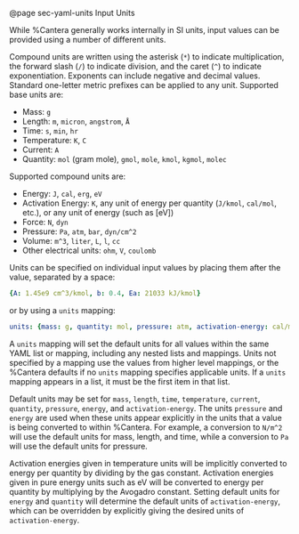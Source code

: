 
@page sec-yaml-units Input Units

While %Cantera generally works internally in SI units, input values can
be provided using a number of different units.

Compound units are written using the asterisk (`*`) to indicate
multiplication, the forward slash (`/`) to indicate division, and the
caret (`^`) to indicate exponentiation. Exponents can include negative
and decimal values. Standard one-letter metric prefixes can be applied
to any unit. Supported base units are:

-   Mass: `g`
-   Length: `m`, `micron`, `angstrom`, `Å`
-   Time: `s`, `min`, `hr`
-   Temperature: `K`, `C`
-   Current: `A`
-   Quantity: `mol` (gram mole), `gmol`, `mole`, `kmol`, `kgmol`,  `molec`

Supported compound units are:

-   Energy: `J`, `cal`, `erg`, `eV`
-   Activation Energy: `K`, any unit of energy per quantity (`J/kmol`,
    `cal/mol`, etc.), or any unit of energy (such as [eV])
-   Force: `N`, `dyn`
-   Pressure: `Pa`, `atm`, `bar`, `dyn/cm^2`
-   Volume: `m^3`, `liter`, `L`, `l`, `cc`
-   Other electrical units: `ohm`, `V`, `coulomb`

Units can be specified on individual input values by placing them after
the value, separated by a space:

```yaml
{A: 1.45e9 cm^3/kmol, b: 0.4, Ea: 21033 kJ/kmol}
```

or by using a `units` mapping:

```yaml
units: {mass: g, quantity: mol, pressure: atm, activation-energy: cal/mol}
```

A `units` mapping will set the default units for all values within the
same YAML list or mapping, including any nested lists and mappings.
Units not specified by a mapping use the values from higher level
mappings, or the %Cantera defaults if no `units` mapping specifies
applicable units. If a `units` mapping appears in a list, it must be the
first item in that list.

Default units may be set for `mass`, `length`, `time`, `temperature`,
`current`, `quantity`, `pressure`, `energy`, and `activation-energy`.
The units `pressure` and `energy` are used when these units appear
explicitly in the units that a value is being converted to within
%Cantera. For example, a conversion to `N/m^2` will use the default units
for mass, length, and time, while a conversion to `Pa` will use the
default units for pressure.

Activation energies given in temperature units will be implicitly
converted to energy per quantity by dividing by the gas constant.
Activation energies given in pure energy units such as eV will be
converted to energy per quantity by multiplying by the Avogadro
constant. Setting default units for `energy` and `quantity` will
determine the default units of `activation-energy`, which can be
overridden by explicitly giving the desired units of
`activation-energy`.
